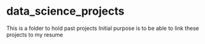 # data_science_projects
This is a folder to hold past projects
Initial purpose is to be able to link these projects to my resume
